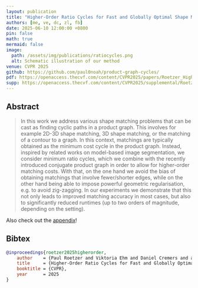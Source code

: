 ```yaml
---
layout: publication
title: "Higher-Order Ratio Cycles for Fast and Globally Optimal Shape Matching"
authors: [me, ve, dc, zl, fb]
date: 2025-06-10 12:00:00 +0800
pin: false
math: true
mermaid: false
image:
  path: /assets/img/publications/ratiocycles.png
  alt: Schematic illustration of our method
venue: CVPR 2025
github: https://github.com/paul0noah/product-graph-cycles/
pdf: https://openaccess.thecvf.com/content/CVPR2025/papers/Roetzer_Higher-Order_Ratio_Cycles_for_Fast_and_Globally_Optimal_Shape_Matching_CVPR_2025_paper.pdf
supp: https://openaccess.thecvf.com/content/CVPR2025/supplemental/Roetzer_Higher-Order_Ratio_Cycles_CVPR_2025_supplemental.pdf
---
```


## Abstract

> In this work we address various shape matching problems that can be cast as finding cyclic paths in a product graph. This involves for example 2D-3D shape matching, 3D shape matching, or the matching of a contour to a graph. In this context, matchings are typically obtained as the minimum cost cycle in the product graph. Instead, inspired by related works on model-based image segmentation, we consider minimum ratio cycles, which we combine with the recently introduced conjugate product graph in order to allow for higher-order matching costs. With that, on the one hand we avoid the bias of obtaining matchings that involve fewer/shorter edges, while on the other hand being able to impose powerful geometric regularisation, e.g. to avoid zig-zagging. In our experiments we demonstrate that this not only leads to improved matching accuracy in most cases, but also to significantly reduced runtimes (up to two orders of magnitude, depending on the setting).

Also check out the [appendix](https://openaccess.thecvf.com/content/CVPR2025/supplemental/Roetzer_Higher-Order_Ratio_Cycles_CVPR_2025_supplemental.pdf)!

## Bibtex
```bibtex
@inproceedings{roetzer2025higherorder,
    author    = {Paul Roetzer and Viktoria Ehm and Daniel Cremers and and Zorah L\"ahner and Florian Bernard},
    title     = {Higher-Order Ratio Cycles for Fast and Globally Optimal Shape Matching},
    booktitle = {CVPR},
    year      = 2025
}
```
